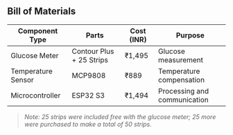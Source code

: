 ## **Bill of Materials**

| **Component Type** | **Parts**                | **Cost (INR)** | **Purpose**                  |
| ------------------ | ------------------------ | -------------- | ---------------------------- |
| Glucose Meter      | Contour Plus + 25 Strips | ₹1,495         | Glucose measurement          |
| Temperature Sensor | MCP9808                  | ₹889           | Temperature compensation     |
| Microcontroller    | ESP32 S3                 | ₹1,494         | Processing and communication |

> *Note: 25 strips were included free with the glucose meter; 25 more were purchased to make a total of 50 strips.*
